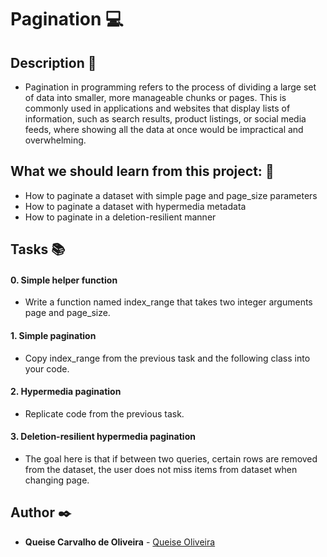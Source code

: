 # **Pagination** :computer:

## **Description** :speech_balloon:

* Pagination in programming refers to the process of dividing a large set of data into smaller, more manageable chunks or pages. This is commonly used in applications and websites that display lists of information, such as search results, product listings, or social media feeds, where showing all the data at once would be impractical and overwhelming.

## **What we should learn from this project:** :bookmark_tabs:

* How to paginate a dataset with simple page and page_size parameters
* How to paginate a dataset with hypermedia metadata
* How to paginate in a deletion-resilient manner

## **Tasks** :books:

#### **0. Simple helper function**

* Write a function named index_range that takes two integer arguments page and page_size.

#### **1. Simple pagination**

* Copy index_range from the previous task and the following class into your code.

#### **2. Hypermedia pagination**

* Replicate code from the previous task.

#### **3. Deletion-resilient hypermedia pagination**

* The goal here is that if between two queries, certain rows are removed from the dataset, the user does not miss items from dataset when changing page.


## **Author** :black_nib:

* **Queise Carvalho de Oliveira** - [Queise Oliveira](https://github.com/Qcarvalhooliveira)
